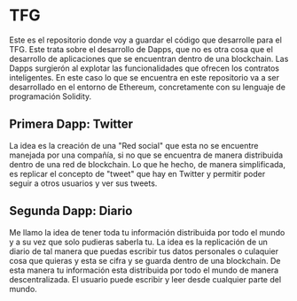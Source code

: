 # TFG
Este es el repositorio donde voy a guardar el código que desarrolle para el TFG. Este trata sobre el desarrollo de Dapps, que no es otra cosa que el desarrollo de aplicaciones que se encuentran dentro de una blockchain. Las Dapps surgierón al explotar las funcionalidades que ofrecen los contratos inteligentes. En este caso lo que se encuentra en este repositorio va a ser desarrollado en el entorno de Ethereum, concretamente con su lenguaje de programación Solidity.
## Primera Dapp: Twitter
La idea es la creación de una "Red social" que esta no se encuentre manejada por una compañía, si no que se encuentra de manera distribuida dentro de una red de blockchain. Lo que he hecho, de manera simplificada, es replicar el concepto de "tweet" que hay en Twitter y permitir poder seguir a otros usuarios y ver sus tweets.
## Segunda Dapp: Diario
Me llamo la idea de tener toda tu información distribuida por todo el mundo y a su vez que solo pudieras saberla tu. La idea es la replicación de un diario de tal manera que puedas escribir tus datos personales o culaquier cosa que quieras y esta se cifra y se guarda dentro de una blockchain. De esta manera tu información esta distribuida por todo el mundo de manera descentralizada. El usuario puede escribir y leer desde cualquier parte del mundo.
